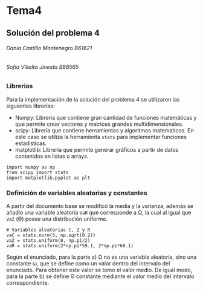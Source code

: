 # Tema4
## Solución del problema 4
###### Dania Castillo Montenegro B61621
###### Sofía Villalta Jinesta B88565

### Librerias
Para la implementación de la solución del problema 4 se utilizaron las siguientes librerías:
- Numpy: Libreria que contiene gran cantidad de funciones matemáticas y que permite crear vectores y matrices grandes multidimensionales.
- scipy: Librería que contiene herramientas y algoritmos matematicos. En este caso se utiliza la herramienta ```stats``` para implementar funciones estadísticas.
- matplotlib: Librería que permite generar gráficos a partir de datos contenidos en listas o arrays.

```
import numpy as np
from scipy import stats
import matplotlib.pyplot as plt
```
### Definición de variables aleatorias y constantes
A partir del documento base se modificó la media y la varianza, además se añadio una variable aleatoria ```VaR``` que corresponde a Ω, la cual al igual que ```VaZ``` (Θ) posee una distribución uniforme. 

```
# Variables aleatorias C, Z y R
vaC = stats.norm(5, np.sqrt(0.2))
vaZ = stats.uniform(0, np.pi/2)
vaR = stats.uniform(2*np.pi*59.1, 2*np.pi*60.1)
```
Según el enunciado, para la parte a) Ω no es una variable aleatoria, sino una constante ω, que se define como un valor dentro del intervalo del enunciado. Para obtener este valor se tomo el valor medio. De igual modo, para la parte b) se define Θ constante mediante el valor medio del intervalo correspondiente.

```
